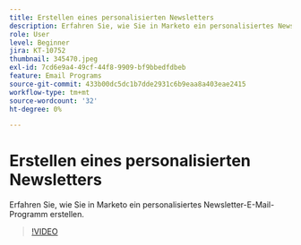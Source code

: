 ```yaml
---
title: Erstellen eines personalisierten Newsletters
description: Erfahren Sie, wie Sie in Marketo ein personalisiertes Newsletter-E-Mail-Programm erstellen.
role: User
level: Beginner
jira: KT-10752
thumbnail: 345470.jpeg
exl-id: 7cd6e9a4-49cf-44f8-9909-bf9bbedfdbeb
feature: Email Programs
source-git-commit: 433b00dc5dc1b7dde2931c6b9eaa8a403eae2415
workflow-type: tm+mt
source-wordcount: '32'
ht-degree: 0%

---
```


# Erstellen eines personalisierten Newsletters

Erfahren Sie, wie Sie in Marketo ein personalisiertes Newsletter-E-Mail-Programm erstellen.

>[!VIDEO](https://video.tv.adobe.com/v/345470/?quality=12&learn=on)

